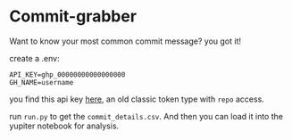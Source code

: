# Commit-grabber
Want to know your most common commit message? you got it!

create a .env:
```
API_KEY=ghp_00000000000000000
GH_NAME=username
```

you find this api key [here](https://github.com/settings/tokens), an old classic token type with `repo` access.

run `run.py` to get the `commit_details.csv`. And then you can load it into the yupiter notebook for analysis.